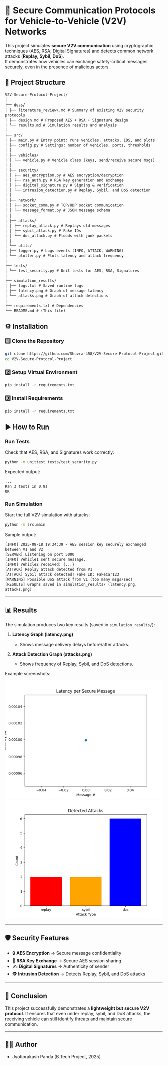 
# 🚗 Secure Communication Protocols for Vehicle-to-Vehicle (V2V) Networks

This project simulates **secure V2V communication** using cryptographic techniques (AES, RSA, Digital Signatures) and detects common network attacks (**Replay, Sybil, DoS**).  
It demonstrates how vehicles can exchange safety-critical messages securely, even in the presence of malicious actors.

## 📂 Project Structure
```
V2V-Secure-Protocol-Project/
│
├── docs/
│ ├── literature_review\.md # Summary of existing V2V security protocols
│ ├── design.md # Proposed AES + RSA + Signature design
│ └── results.md # Simulation results and analysis
│
├── src/
│ ├── main.py # Entry point: runs vehicles, attacks, IDS, and plots
│ ├── config.py # Settings: number of vehicles, ports, thresholds
│ │
│ ├── vehicles/
│ │ └── vehicle.py # Vehicle class (keys, send/receive secure msgs)
│ │
│ ├── security/
│ │ ├── aes_encryption.py # AES encryption/decryption
│ │ ├── rsa_auth.py # RSA key generation and exchange
│ │ ├── digital_signature.py # Signing & verification
│ │ └── intrusion_detection.py # Replay, Sybil, and DoS detection
│ │
│ ├── network/
│ │ ├── socket_comm.py # TCP/UDP socket communication
│ │ └── message_format.py # JSON message schema
│ │
│ ├── attacks/
│ │ ├── replay_attack.py # Replays old messages
│ │ ├── sybil_attack.py # Fake IDs
│ │ └── dos_attack.py # Floods with junk packets
│ │
│ └── utils/
│ ├── logger.py # Logs events (INFO, ATTACK, WARNING)
│ └── plotter.py # Plots latency and attack frequency
│
├── tests/
│ └── test_security.py # Unit tests for AES, RSA, Signatures
│
├── simulation_results/
│ ├── logs.txt # Saved runtime logs
│ ├── latency.png # Graph of message latency
│ └── attacks.png # Graph of attack detections
│
├── requirements.txt # Dependencies
└── README.md # (This file)
```



## ⚙️ Installation

### 1️⃣ Clone the Repository
   ```bash
   git clone https://github.com/Shuvra-458/V2V-Secure-Protocol-Project.git
   cd V2V-Secure-Protocol-Project
```

### 2️⃣ Setup Virtual Environment

   ```bash
   pip install -r requirements.txt
   ```

### 3️⃣ Install Requirements
```bash
pip install -r requirements.txt
```

## ▶️ How to Run

### Run Tests

Check that AES, RSA, and Signatures work correctly:

```bash
python -m unittest tests/test_security.py
```

Expected output:

```
...
Ran 3 tests in 0.9s
OK
```

### Run Simulation

Start the full V2V simulation with attacks:

```bash
python -m src.main
```

Sample output:

```
[INFO] 2025-08-18 19:34:39 - AES session key securely exchanged between V1 and V2
[SERVER] Listening on port 5000
[INFO] Vehicle1 sent secure message.
[INFO] Vehicle2 received: {...}
[ATTACK] Replay attack detected from V1
[ATTACK] Sybil attack detected! Fake ID: FakeCar123
[WARNING] Possible DoS attack from V1 (too many msgs/sec)
[RESULTS] Graphs saved in simulation_results/ (latency.png, attacks.png)
```

---

## 📊 Results

The simulation produces two key results (saved in `simulation_results/`):

1. **Latency Graph (latency.png)**

   - Shows message delivery delays before/after attacks.

2. **Attack Detection Graph (attacks.png)**

   - Shows frequency of Replay, Sybil, and DoS detections.

Example screenshots:

![Latency Graph](simulation_results/latency.png)
![Attacks Graph](simulation_results/attacks.png)

---

## 🛡️ Security Features

- 🔒 **AES Encryption** → Secure message confidentiality
- 🔑 **RSA Key Exchange** → Secure AES session sharing
- ✍️ **Digital Signatures** → Authenticity of sender
- 🕵️ **Intrusion Detection** → Detects Replay, Sybil, and DoS attacks

---

## 📌 Conclusion

This project successfully demonstrates a **lightweight but secure V2V protocol**.
It ensures that even under replay, sybil, and DoS attacks, the receiving vehicle can still identify threats and maintain secure communication.

---

## 👨‍💻 Author

- Jyotiprakash Panda (B.Tech Project, 2025)

```
